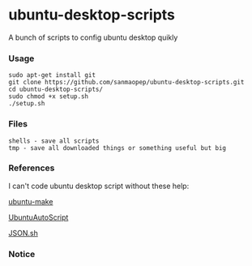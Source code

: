 # ubuntu-desktop-scripts
A bunch of scripts to config ubuntu desktop quikly

### Usage

```shell
sudo apt-get install git
git clone https://github.com/sanmaopep/ubuntu-desktop-scripts.git
cd ubuntu-desktop-scripts/
sudo chmod +x setup.sh
./setup.sh
```

### Files
```
shells - save all scripts
tmp - save all downloaded things or something useful but big
```

### References
I can't code ubuntu desktop script without these help:

[ubuntu-make](https://github.com/Ubuntu/ubuntu-make)

[UbuntuAutoScript](https://github.com/SickoOrange/UbuntuAutoScript)

[JSON.sh](https://github.com/dominictarr/JSON.sh)

### Notice
